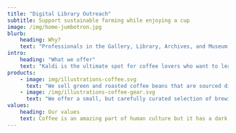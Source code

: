 ```yaml
---
title: "Digital Library Outreach"
subtitle: Support sustainable farming while enjoying a cup
image: /img/home-jumbotron.jpg
blurb:
    heading: Why?
    text: "Professionals in the Gallery, Library, Archives, and Museum (GLAM) communities often have roles and job functions that are effectively split between public engagement and care and conservation for collections, both physical and digital. While much is written in the literature about people with public service roles engaging in teaching and outreach, for individuals engaged in working with digital libraries in a GLAM context this has historically been understudied. This study aims to collect information about the outreach and instruction efforts of people engaged in information technology work, as well as engage in analysis of select case studies from a variety of institutions."
intro:
    heading: "What we offer"
    text: "Kaldi is the ultimate spot for coffee lovers who want to learn about their java’s origin and support the farmers that grew it. We take coffee production, roasting and brewing seriously and we’re glad to pass that knowledge to anyone."
products:
    - image: img/illustrations-coffee.svg
      text: "We sell green and roasted coffee beans that are sourced directly from independent farmers and farm cooperatives. We’re proud to offer a variety of coffee beans grown with great care for the environment and local communities. Check our post or contact us directly for current availability."
    - image: /img/illustrations-coffee-gear.svg
      text: "We offer a small, but carefully curated selection of brewing gear and tools for every taste and experience level. No matter if you roast your own beans or just bought your first french press, you’ll find a gadget to fall in love with in our shop."
values:
    heading: Our values
    text: Coffee is an amazing part of human culture but it has a dark side too – one of colonialism and mindless abuse of natural resources and human lives. We want to turn this around and return the coffee trade to the drink’s exhilarating, empowering and unifying nature.
---
```


